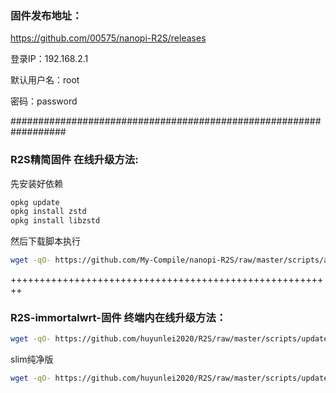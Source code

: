 ### 固件发布地址：
https://github.com/00575/nanopi-R2S/releases

登录IP：192.168.2.1

默认用户名：root

密码：password

##################################################################

### R2S精简固件 在线升级方法:  
先安装好依赖
```bash
opkg update
opkg install zstd
opkg install libzstd
```
然后下载脚本执行
```bash
wget -qO- https://github.com/My-Compile/nanopi-R2S/raw/master/scripts/autoupdate.sh | sh
```

++++++++++++++++++++++++++++++++++++++++++++++++++++++++


### R2S-immortalwrt-固件 终端内在线升级方法： 

```bash
wget -qO- https://github.com/huyunlei2020/R2S/raw/master/scripts/update.sh | sh
```

slim纯净版

```bash
wget -qO- https://github.com/huyunlei2020/R2S/raw/master/scripts/update.sh | ver=-slim sh
```
